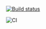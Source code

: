 [![Build status](https://ci.appveyor.com/api/projects/status/1ofnfj7dal4su7ms?svg=true)](https://ci.appveyor.com/project/MarinaDrugina/ahj-hw-testing)

![CI](https://github.com/MarinaDrugina/ahj-hw-testing/actions/workflows/web.yml/badge.svg)